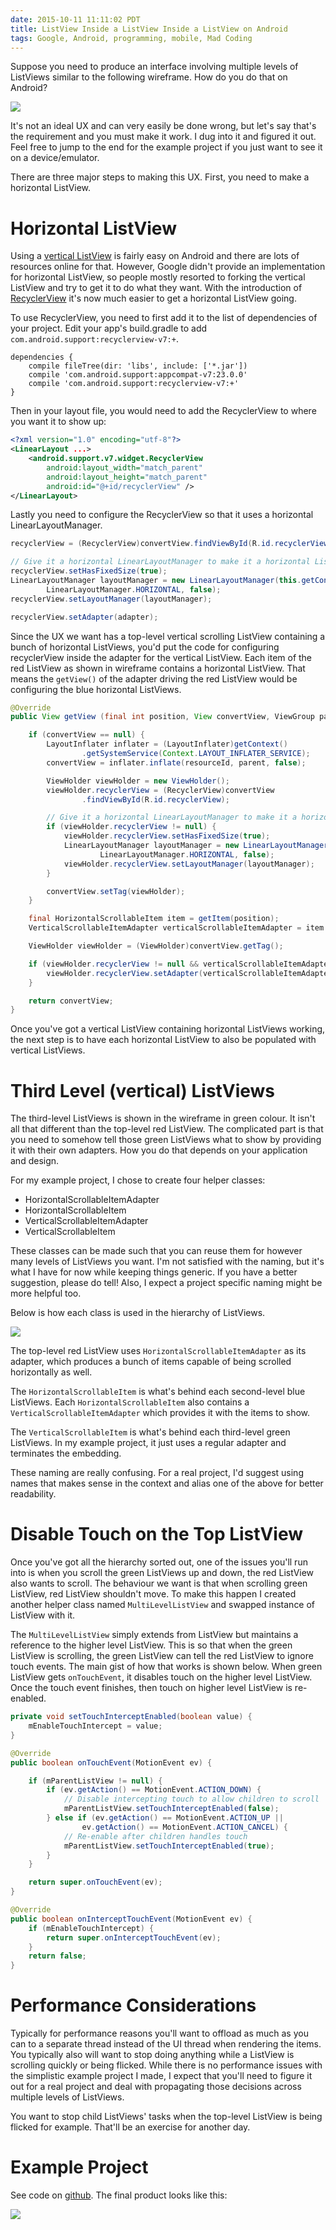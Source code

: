 ```yaml
---
date: 2015-10-11 11:11:02 PDT
title: ListView Inside a ListView Inside a ListView on Android
tags: Google, Android, programming, mobile, Mad Coding
---
```

Suppose you need to produce an interface involving multiple levels of ListViews
similar to the following wireframe. How do you do that on Android?

[![][4]][4]

It's not an ideal UX and can very easily be done wrong, but let's say that's the
requirement and you must make it work. I dug into it and figured it out. Feel
free to jump to the end for the example project if you just want to see it on a
device/emulator.

There are three major steps to making this UX. First, you need to make a
horizontal ListView.


# Horizontal ListView

Using a [vertical ListView][1] is fairly easy on Android and there are lots of
resources online for that. However, Google didn't provide an implementation for
horizontal ListView, so people mostly resorted to forking the vertical ListView
and try to get it to do what they want. With the introduction of
[RecyclerView][2] it's now much easier to get a horizontal ListView going.

To use RecyclerView, you need to first add it to the list of dependencies of
your project. Edit your app's build.gradle to add
`com.android.support:recyclerview-v7:+`.

```
dependencies {
    compile fileTree(dir: 'libs', include: ['*.jar'])
    compile 'com.android.support:appcompat-v7:23.0.0'
    compile 'com.android.support:recyclerview-v7:+'
}
```

Then in your layout file, you would need to add the RecyclerView to where you
want it to show up:

```xml
<?xml version="1.0" encoding="utf-8"?>
<LinearLayout ...>
    <android.support.v7.widget.RecyclerView
        android:layout_width="match_parent"
        android:layout_height="match_parent"
        android:id="@+id/recyclerView" />
</LinearLayout>
```

Lastly you need to configure the RecyclerView so that it uses a horizontal
LinearLayoutManager.

```java
recyclerView = (RecyclerView)convertView.findViewById(R.id.recyclerView);

// Give it a horizontal LinearLayoutManager to make it a horizontal ListView
recyclerView.setHasFixedSize(true);
LinearLayoutManager layoutManager = new LinearLayoutManager(this.getContext(),
        LinearLayoutManager.HORIZONTAL, false);
recyclerView.setLayoutManager(layoutManager);

recyclerView.setAdapter(adapter);
```

Since the UX we want has a top-level vertical scrolling ListView containing a
bunch of horizontal ListViews, you'd put the code for configuring recyclerView
inside the adapter for the vertical ListView. Each item of the red ListView as
shown in wireframe contains a horizontal ListView. That means the `getView()` of
the adapter driving the red ListView would be configuring the blue horizontal
ListViews.

```java
@Override
public View getView (final int position, View convertView, ViewGroup parent) {

    if (convertView == null) {
        LayoutInflater inflater = (LayoutInflater)getContext()
                .getSystemService(Context.LAYOUT_INFLATER_SERVICE);
        convertView = inflater.inflate(resourceId, parent, false);

        ViewHolder viewHolder = new ViewHolder();
        viewHolder.recyclerView = (RecyclerView)convertView
                .findViewById(R.id.recyclerView);

        // Give it a horizontal LinearLayoutManager to make it a horizontal ListView
        if (viewHolder.recyclerView != null) {
            viewHolder.recyclerView.setHasFixedSize(true);
            LinearLayoutManager layoutManager = new LinearLayoutManager(this.getContext(),
                    LinearLayoutManager.HORIZONTAL, false);
            viewHolder.recyclerView.setLayoutManager(layoutManager);
        }

        convertView.setTag(viewHolder);
    }

    final HorizontalScrollableItem item = getItem(position);
    VerticalScrollableItemAdapter verticalScrollableItemAdapter = item.getAdapter();

    ViewHolder viewHolder = (ViewHolder)convertView.getTag();

    if (viewHolder.recyclerView != null && verticalScrollableItemAdapter != null) {
        viewHolder.recyclerView.setAdapter(verticalScrollableItemAdapter);
    }

    return convertView;
}
```

Once you've got a vertical ListView containing horizontal ListViews working, the
next step is to have each horizontal ListView to also be populated with vertical
ListViews.


# Third Level (vertical) ListViews

The third-level ListViews is shown in the wireframe in green colour. It isn't
all that different than the top-level red ListView. The complicated part is
that you need to somehow tell those green ListViews what to show by providing it
with their own adapters. How you do that depends on your application and design.

For my example project, I chose to create four helper classes:

- HorizontalScrollableItemAdapter
- HorizontalScrollableItem
- VerticalScrollableItemAdapter
- VerticalScrollableItem

These classes can be made such that you can reuse them for however many levels
of ListViews you want. I'm not satisfied with the naming, but it's what I have
for now while keeping things generic. If you have a better suggestion, please do
tell! Also, I expect a project specific naming might be more helpful too.

Below is how each class is used in the hierarchy of ListViews.

[![][5]][5]

The top-level red ListView uses `HorizontalScrollableItemAdapter` as its
adapter, which produces a bunch of items capable of being scrolled horizontally
as well.

The `HorizontalScrollableItem` is what's behind each second-level blue
ListViews. Each `HorizontalScrollableItem` also contains a
`VerticalScrollableItemAdapter` which provides it with the items to show.

The `VerticalScrollableItem` is what's behind each third-level green ListViews.
In my example project, it just uses a regular adapter and terminates the
embedding.

These naming are really confusing. For a real project, I'd suggest using names
that makes sense in the context and alias one of the above for better
readability.


# Disable Touch on the Top ListView

Once you've got all the hierarchy sorted out, one of the issues you'll run into
is when you scroll the green ListViews up and down, the red ListView also wants
to scroll. The behaviour we want is that when scrolling green ListView, red
ListView shouldn't move. To make this happen I created another helper class
named `MultiLevelListView` and swapped instance of ListView with it.

The `MultiLevelListView` simply extends from ListView but maintains a
reference to the higher level ListView. This is so that when the green ListView
is scrolling, the green ListView can tell the red ListView to ignore touch
events. The main gist of how that works is shown below. When green ListView
gets `onTouchEvent`, it disables touch on the higher level ListView. Once the
touch event finishes, then touch on higher level ListView is re-enabled.

```java
private void setTouchInterceptEnabled(boolean value) {
    mEnableTouchIntercept = value;
}

@Override
public boolean onTouchEvent(MotionEvent ev) {

    if (mParentListView != null) {
        if (ev.getAction() == MotionEvent.ACTION_DOWN) {
            // Disable intercepting touch to allow children to scroll
            mParentListView.setTouchInterceptEnabled(false);
        } else if (ev.getAction() == MotionEvent.ACTION_UP ||
                ev.getAction() == MotionEvent.ACTION_CANCEL) {
            // Re-enable after children handles touch
            mParentListView.setTouchInterceptEnabled(true);
        }
    }

    return super.onTouchEvent(ev);
}

@Override
public boolean onInterceptTouchEvent(MotionEvent ev) {
    if (mEnableTouchIntercept) {
        return super.onInterceptTouchEvent(ev);
    }
    return false;
}
```


# Performance Considerations

Typically for performance reasons you'll want to offload as much as you can to a
separate thread instead of the UI thread when rendering the items. You typically
also will want to stop doing anything while a ListView is scrolling quickly or
being flicked. While there is no performance issues with the simplistic example
project I made, I expect that you'll need to figure it out for a real project
and deal with propagating those decisions across multiple levels of ListViews.

You want to stop child ListViews' tasks when the top-level ListView is being
flicked for example. That'll be an exercise for another day.


# Example Project

See code on [github][3]. The final product looks like this:

[![][6]][6]


  [1]: https://developer.android.com/reference/android/widget/ListView.html
  [2]: https://developer.android.com/reference/android/support/v7/widget/RecyclerView.html
  [3]: https://github.com/dannysu/ListListList
  [4]: https://media.dannysu.com/list.list.list1.png
  [5]: https://media.dannysu.com/list.list.list2.png
  [6]: https://media.dannysu.com/list.list.list3.png
